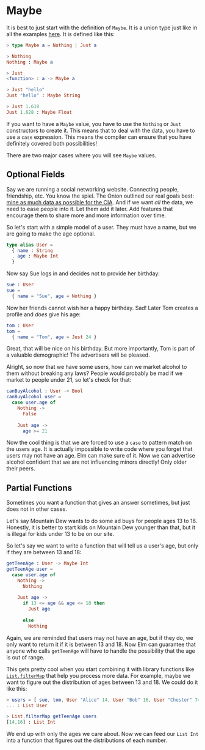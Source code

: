 # Maybe

It is best to just start with the definition of `Maybe`. It is a union type just like in all the examples [here](types/union_types.md). It is defined like this:

```elm
> type Maybe a = Nothing | Just a

> Nothing
Nothing : Maybe a

> Just
<function> : a -> Maybe a

> Just "hello"
Just "hello" : Maybe String

> Just 1.618
Just 1.628 : Maybe Float
```

If you want to have a `Maybe` value, you have to use the `Nothing` or `Just` constructors to create it. This means that to deal with the data, you have to use a `case` expression. This means the compiler can ensure that you have definitely covered both possibilities!

There are two major cases where you will see `Maybe` values.


## Optional Fields

Say we are running a social networking website. Connecting people, friendship, etc. You know the spiel. The Onion outlined our real goals best: [mine as much data as possible for the CIA](http://www.theonion.com/video/cias-facebook-program-dramatically-cut-agencys-cos-19753). And if we want *all* the data, we need to ease people into it. Let them add it later. Add features that encourage them to share more and more information over time.

So let's start with a simple model of a user. They must have a name, but we are going to make the age optional.

```elm
type alias User =
  { name : String
  , age : Maybe Int
  }
```

Now say Sue logs in and decides not to provide her birthday:

```elm
sue : User
sue =
  { name = "Sue", age = Nothing }
```

Now her friends cannot wish her a happy birthday. Sad! Later Tom creates a profile and *does* give his age:

```elm
tom : User
tom =
  { name = "Tom", age = Just 24 }
```

Great, that will be nice on his birthday. But more importantly, Tom is part of a valuable demographic! The advertisers will be pleased.

Alright, so now that we have some users, how can we market alcohol to them without breaking any laws? People would probably be mad if we market to people under 21, so let's check for that:

```elm
canBuyAlcohol : User -> Bool
canBuyAlcohol user =
  case user.age of
    Nothing ->
      False
      
    Just age ->
      age >= 21
```

Now the cool thing is that we are forced to use a `case` to pattern match on the users age. It is actually impossible to write code where you forget that users may not have an age. Elm can make sure of it. Now we can advertise alcohol confident that we are not influencing minors directly! Only older their peers.


## Partial Functions

Sometimes you want a function that gives an answer sometimes, but just does not in other cases. 

Let's say Mountain Dew wants to do some ad buys for people ages 13 to 18. Honestly, it is better to start kids on Mountain Dew younger than that, but it is illegal for kids under 13 to be on our site.

So let's say we want to write a function that will tell us a user's age, but only if they are between 13 and 18:

```elm
getTeenAge : User -> Maybe Int
getTeenAge user =
  case user.age of
    Nothing ->
      Nothing
      
    Just age ->
      if 13 <= age && age <= 18 then
        Just age
        
      else
        Nothing
```

Again, we are reminded that users may not have an age, but if they do, we only want to return it if it is between 13 and 18. Now Elm can guarantee that anyone who calls `getTeenAge` will have to handle the possibility that the age is out of range.

This gets pretty cool when you start combining it with library functions like [`List.filterMap`](http://package.elm-lang.org/packages/elm-lang/core/latest/List#filterMap) that help you process more data. For example, maybe we want to figure out the distribution of ages between 13 and 18. We could do it like this:

```elm
> users = [ sue, tom, User "Alice" 14, User "Bob" 16, User "Chester" 74 ]
... : List User

> List.filterMap getTeenAge users
[14,16] : List Int
```

We end up with only the ages we care about. Now we can feed our `List Int` into a function that figures out the distributions of each number.